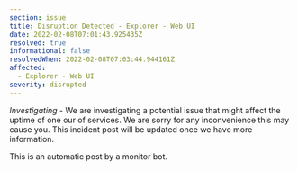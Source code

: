 ```yaml
---
section: issue
title: Disruption Detected - Explorer - Web UI
date: 2022-02-08T07:01:43.925435Z
resolved: true
informational: false
resolvedWhen: 2022-02-08T07:03:44.944161Z
affected:
  - Explorer - Web UI
severity: disrupted
---
```

*Investigating* - We are investigating a potential issue that might affect the uptime of one our of services. We are sorry for any inconvenience this may cause you. This incident post will be updated once we have more information.

This is an automatic post by a monitor bot.
        